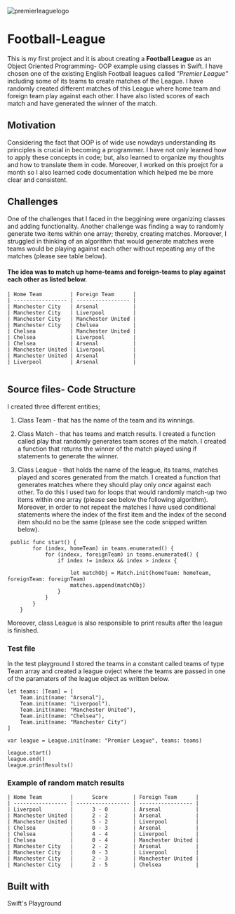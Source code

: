 ![premierleaguelogo](https://user-images.githubusercontent.com/32840208/46785975-bea04200-cd33-11e8-8935-27b1ee8c4a24.jpg)

# Football-League

This is my first project and it is about creating a **Football League** as an Object Oriented Programming- OOP example using classes in Swift. I have chosen one of the existing English Football leagues called *"Premier League"* including some of its teams to create matches of the League. I have randomly created different matches of this League where home team and foreign team play against each other. I have also listed scores of each match and have generated the winner of the match. 

## Motivation 

Considering the fact that OOP is of wide use nowdays understanding its principles is crucial in becoming a programmer. I have not only learned how to apply these concepts in code; but, also learned to organize my thoughts and how to translate them in code. Moreover, I worked on this proejct for a month so I also learned code documentation which helped me be more clear and consistent. 

## Challenges 

One of the challenges that I faced in the beggining were organizing classes and adding functionality. Another challenge was finding a way to randomly generate two items within one array; thereby, creating matches. Moreover, I struggled in thinking of an algorithm that would generate matches were teams would be playing against each other without repeating any of the matches (please see table below). 

#### The idea was to match up home-teams and foreign-teams to play against each other as listed below.

```
| Home Team         | Foreign Team      |
| ----------------- | ----------------- |
| Manchester City   | Arsenal           |
| Manchester City   | Liverpool         |
| Manchester City   | Manchester United |
| Manchester City   | Chelsea           |
| Chelsea           | Manchester United |
| Chelsea           | Liverpool         |
| Chelsea           | Arsenal           |
| Manchester United | Liverpool         |
| Manchester United | Arsenal           |
| Liverpool         | Arsenal           |
 
 ```
 ## Source files- Code Structure 
 
 I created three different entities;
 
 1. Class Team - that has the name of the team and its winnings.
 
 2. Class Match - that has teams and match results. I created a function called play that randomly generates team scores of the match. I created a function that returns the winner of the match played using if statements to generate the winner.

3. Class League - that holds the name of the league, its teams, matches played and scores generated from the match. I created a function that generates matches where they should play only *once* against each other. To do this I used two for loops that would randomly match-up two items within one array (please see below the following algorithm). Moreover, in order to not repeat the matches I have used conditional statements where the index of the first item and the index of the second item should no be the same (please see the code snipped written below).

``` 
 public func start() {
        for (index, homeTeam) in teams.enumerated() {
            for (indexx, foreignTeam) in teams.enumerated() {
                if index != indexx && index > indexx {
                    
                    let matchObj = Match.init(homeTeam: homeTeam, foreignTeam: foreignTeam)
                    matches.append(matchObj)
                }
            }
        }
    }
```
Moreover, class League is also responsible to print results after the league is finished. 

### Test file

In the test playground I stored the teams in a constant called teams of type Team array and created a league ovject where the teams are passed in one of the paramaters of the league object as written below.

```
let teams: [Team] = [
    Team.init(name: "Arsenal"),
    Team.init(name: "Liverpool"),
    Team.init(name: "Manchester United"),
    Team.init(name: "Chelsea"),
    Team.init(name: "Manchester City")
]

var league = League.init(name: "Premier League", teams: teams)

league.start()
league.end()
league.printResults()
```
 ### Example of random match results
 
 ```
| Home Team         |      Score        | Foreign Team      |
| ----------------- | ----------------- | ----------------- |
| Liverpool         |      3 - 0        | Arsenal           |
| Manchester United |      2 - 2        | Arsenal           |
| Manchester United |      5 - 2        | Liverpool         |
| Chelsea           |      0 - 3        | Arsenal           |
| Chelsea           |      4 - 4        | Liverpool         |
| Chelsea           |      0 - 4        | Manchester United |
| Manchester City   |      2 - 2        | Arsenal           |
| Manchester City   |      0 - 3        | Liverpool         |
| Manchester City   |      2 - 3        | Manchester United |
| Manchester City   |      2 - 5        | Chelsea           |
 
```
 ## Built with
 
 Swift's Playground 


